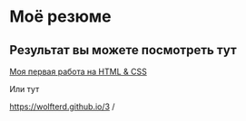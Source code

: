 # Моё резюме

## Результат вы можете посмотреть тут

[Моя первая работа на HTML & CSS](http://127.0.0.1:5500/Project/index.html)

Или тут

 https://wolfterd.github.io/3 /
